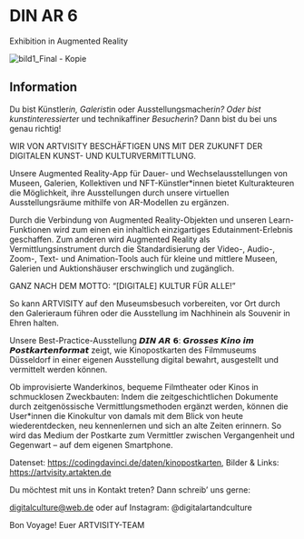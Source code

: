 # DIN AR 6
Exhibition in Augmented Reality

![bild1_Final - Kopie](https://user-images.githubusercontent.com/54715301/139588138-742514c1-8091-4655-87d1-0e526c572059.png)

## Information

Du bist Künstler*in, Galerist*in oder Ausstellungsmacher*in? Oder bist kunstinteressierte*r und technikaffine*r Besucher*in? Dann bist du bei uns genau richtig!

WIR VON ARTVISITY BESCHÄFTIGEN UNS MIT DER ZUKUNFT DER DIGITALEN KUNST- UND KULTURVERMITTLUNG.

Unsere Augmented Reality-App für Dauer- und Wechselausstellungen von Museen, Galerien, Kollektiven und NFT-Künstler*innen bietet Kulturakteuren die Möglichkeit, ihre Ausstellungen durch unsere virtuellen Ausstellungsräume mithilfe von AR-Modellen zu ergänzen.

Durch die Verbindung von Augmented Reality-Objekten und unseren Learn-Funktionen wird zum einen ein inhaltlich einzigartiges Edutainment-Erlebnis geschaffen. Zum anderen wird Augmented Reality als Vermittlungsinstrument durch die Standardisierung der Video-, Audio-, Zoom-, Text- und Animation-Tools auch für kleine und mittlere Museen, Galerien und Auktionshäuser erschwinglich und zugänglich.

GANZ NACH DEM MOTTO: “[DIGITALE] KULTUR FÜR ALLE!”

So kann ARTVISITY auf den Museumsbesuch vorbereiten, vor Ort durch den Galerieraum führen oder die Ausstellung im Nachhinein als Souvenir in Ehren halten.

Unsere Best-Practice-Ausstellung 𝘿𝙄𝙉 𝘼𝙍 𝟲: 𝙂𝙧𝙤𝙨𝙨𝙚𝙨 𝙆𝙞𝙣𝙤 𝙞𝙢 𝙋𝙤𝙨𝙩𝙠𝙖𝙧𝙩𝙚𝙣𝙛𝙤𝙧𝙢𝙖𝙩 zeigt, wie Kinopostkarten des Filmmuseums Düsseldorf in einer eigenen Ausstellung digital bewahrt, ausgestellt und vermittelt werden können.

Ob improvisierte Wanderkinos, bequeme Filmtheater oder Kinos in schmucklosen Zweckbauten: Indem die zeitgeschichtlichen Dokumente durch zeitgenössische Vermittlungsmethoden  ergänzt werden, können die User*innen die Kinokultur von damals mit dem Blick von heute wiederentdecken, neu kennenlernen und sich an alte Zeiten erinnern. So wird das Medium der Postkarte zum Vermittler zwischen Vergangenheit und Gegenwart – auf dem eigenen Smartphone.

Datenset: https://codingdavinci.de/daten/kinopostkarten, Bilder & Links: https://artvisity.artakten.de 

Du möchtest mit uns in Kontakt treten?
Dann schreib’ uns gerne:

digitalculture@web.de oder auf Instagram: @digitalartandculture

Bon Voyage!
Euer ARTVISITY-TEAM
